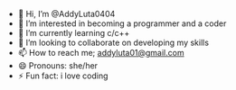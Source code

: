 - 👋 Hi, I’m @AddyLuta0404
- 👀 I’m interested in becoming a programmer and a coder
- 🌱 I’m currently learning c/c++
- 💞️ I’m looking to collaborate on developing my skills
- 📫 How to reach me; addyluta01@gmail.com
- 😄 Pronouns: she/her
- ⚡ Fun fact: i love coding

<!---
AddyLuta0404/AddyLuta0404 is a ✨ special ✨ repository because its `README.md` (this file) appears on your GitHub profile.
You can click the Preview link to take a look at your changes.
--->
